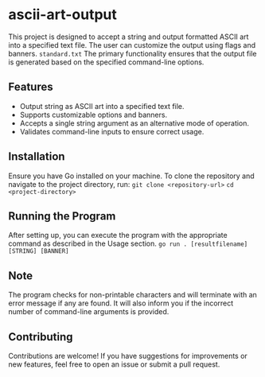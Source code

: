 # ascii-art-output

This project is designed to accept a string and output formatted ASCII art into a specified text file. The user can customize the output using flags and banners.
`standard.txt` The primary functionality ensures that the output file is generated based on the specified command-line options.

## Features

- Output string as ASCII art into a specified text file.
- Supports customizable options and banners.
- Accepts a single string argument as an alternative mode of operation.
- Validates command-line inputs to ensure correct usage.

## Installation

Ensure you have Go installed on your machine. To clone the repository and navigate to the project directory, run:
`git clone <repository-url>`
`cd <project-directory>`

## Running the Program

After setting up, you can execute the program with the appropriate command as described in the Usage section.
` go run . [resultfilename] [STRING] [BANNER] `

## Note

The program checks for non-printable characters and will terminate with an error message if any are found.
It will also inform you if the incorrect number of command-line arguments is provided.

## Contributing

Contributions are welcome! If you have suggestions for improvements or new features, feel free to open an issue or submit a pull request.
